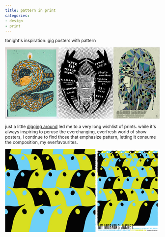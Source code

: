 ```yaml
---
title: pattern in print
categories:
- design
- print
---
```


tonight's inspiration: gig posters with pattern

![](02/20110207-prints2.png)

just a little [digging around](http://www.gigposters.com/) led me to a very long wishlist of prints. while it's always inspiring to peruse the everchanging, everfresh world of show posters, i continue to find those that emphasize pattern, letting it consume the composition, my everfavourites.

![](02/20110207-print1.png)

